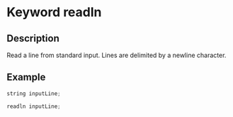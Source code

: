 # Keyword readln

## Description

Read a line from standard input. Lines are delimited by a newline character.

## Example

```cpp
string inputLine;

readln inputLine;
```
